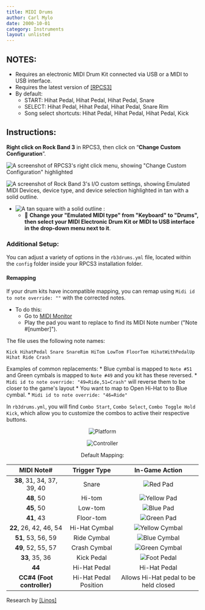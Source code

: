 ```yaml
---
title: MIDI Drums
author: Carl Mylo
date: 2000-10-01
category: Instruments
layout: unlisted
---
```


## NOTES:

* Requires an electronic MIDI Drum Kit connected via USB or a MIDI to USB interface.
* Requires the latest version of [[RPCS3]](https://rpcs3.net/download)
* By default:
	* START: Hihat Pedal, Hihat Pedal, Hihat Pedal, Snare
	* SELECT: Hihat Pedal, Hihat Pedal, Hihat Pedal, Snare Rim
	* Song select shortcuts: Hihat Pedal, Hihat Pedal, Hihat Pedal, Kick

## Instructions:
**Right click on Rock Band 3** in RPCS3, then click on “**Change Custom Configuration**”.  

![A screenshot of RPCS3's right click menu, showing "Change Custom Configuration" highlighted](https://github.com/carlmylo/rb3-pc/blob/main/images/cust/pcs3customconfigchange.png "Change Custom Configuration")

![A screenshot of Rock Band 3's I/O custom settings, showing Emulated MIDI Devices, device type, and device selection highlighted in tan with a solid outline.](https://github.com/carlmylo/rb3-pc/blob/main/images/cust/iod.png "I/O")
* ![A tan square with a solid outline](https://github.com/carlmylo/rb3-pc/blob/main/images/cust/smalltan.png "Tan Square") : 
	* 🥁 **Change your "Emulated MIDI type" from "Keyboard" to "Drums", then select your MIDI Electronic Drum Kit or MIDI to USB interface in the drop-down menu next to it**.

### Additional Setup:

You can adjust a variety of options in the `rb3drums.yml` file, located within the `config` folder inside your RPCS3 installation folder.

#### Remapping
If your drum kits have incompatible mapping, you can remap using `Midi id to note override: ""` with the corrected notes.
* To do this:
	* Go to [MIDI Monitor](https://www.midimonitor.com/)
	* Play the pad you want to replace to find its MIDI Note number ("Note #[number]").

The file uses the following note names:

`Kick
HihatPedal
Snare
SnareRim
HiTom
LowTom
FloorTom
HihatWithPedalUp
Hihat
Ride
Crash`

Examples of common replacements:
	* Blue cymbal is mapped to `Note #51` and Green cymbals is mapped to `Note #49` and you kit has these reversed.
		* `Midi id to note override: "49=Ride,51=Crash"` will reverse them to be closer to the game's layout
	* You want to map to Open Hi-Hat to to Blue cymbal.
		* `Midi id to note override: "46=Ride"`

In `rb3drums.yml`, you will find `Combo Start`, `Combo Select`, `Combo Toggle Hold Kick`, which allow you to customize the combos to active their respective buttons.

<div align="center">

![Platform](platform.png "Platform") 

![Controller](controller.png "Controller") 

Default Mapping:

| **MIDI Note#** | **Trigger Type** | **In-Game Action** |
|:--------:|:-------------------:|:-----------------:|
| **38**, 31, 34, 37, 39, 40 | Snare | ![Red Pad](https://github.com/carlmylo/rb3-pc/blob/main/images/btns/drms/rb/rp.png "Red Pad") |
| **48**, 50 | Hi-tom | ![Yellow Pad](https://github.com/carlmylo/rb3-pc/blob/main/images/btns/drms/rb/yp.png "Yellow Pad") |
| **45**, 50 | Low-tom | ![Blue Pad](https://github.com/carlmylo/rb3-pc/blob/main/images/btns/drms/rb/bp.png "Blue Pad") |
| **41**, 43 | Floor-tom | ![Green Pad](https://github.com/carlmylo/rb3-pc/blob/main/images/btns/drms/rb/gp.png "Green Pad") |
| **22**, 26, 42, 46, 54 | Hi-Hat Cymbal | ![Yellow Cymbal](https://github.com/carlmylo/rb3-pc/blob/main/images/btns/drms/rb/yc.png "Yellow Cymbal") |
| **51**, 53, 56, 59 | Ride Cymbal | ![Blue Cymbal](https://github.com/carlmylo/rb3-pc/blob/main/images/btns/drms/rb/bc.png "Blue Cymbal") |
| **49**, 52, 55, 57 | Crash Cymbal | ![Green Cymbal](https://github.com/carlmylo/rb3-pc/blob/main/images/btns/drms/rb/gc.png "Green Cymbal") |
| **33**, 35, 36 | Kick Pedal | ![Foot Pedal](https://github.com/carlmylo/rb3-pc/blob/main/images/btns/drms/rb/kp.png "Foot Pedal") |
| **44** | Hi-Hat Pedal | Hi-Hat Pedal |
| **CC#4 (Foot controller)** | Hi-Hat Pedal Position | Allows Hi-Hat pedal to be held closed |

</div>

Research by [[Linos]](https://www.youtube.com/@LinosMelendi)
